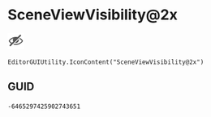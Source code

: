 # SceneViewVisibility@2x
![](/img/SceneViewVisibility@2x.png)

``` CSharp
EditorGUIUtility.IconContent("SceneViewVisibility@2x")
```
## GUID
```
-6465297425902743651
```
